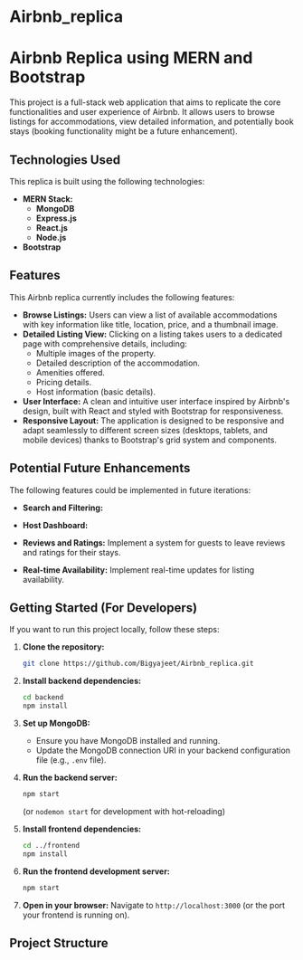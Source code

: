 # Airbnb_replica
# Airbnb Replica using MERN and Bootstrap

This project is a full-stack web application that aims to replicate the core functionalities and user experience of Airbnb. It allows users to browse listings for accommodations, view detailed information, and potentially book stays (booking functionality might be a future enhancement).

## Technologies Used

This replica is built using the following technologies:

* **MERN Stack:**
    * **MongoDB** 
    * **Express.js** 
    * **React.js** 
    * **Node.js**
* **Bootstrap** 

## Features

This Airbnb replica currently includes the following features:

* **Browse Listings:** Users can view a list of available accommodations with key information like title, location, price, and a thumbnail image.
* **Detailed Listing View:** Clicking on a listing takes users to a dedicated page with comprehensive details, including:
    * Multiple images of the property.
    * Detailed description of the accommodation.
    * Amenities offered.
    * Pricing details.
    * Host information (basic details).
* **User Interface:** A clean and intuitive user interface inspired by Airbnb's design, built with React and styled with Bootstrap for responsiveness.
* **Responsive Layout:** The application is designed to be responsive and adapt seamlessly to different screen sizes (desktops, tablets, and mobile devices) thanks to Bootstrap's grid system and components.

## Potential Future Enhancements

The following features could be implemented in future iterations:
* **Search and Filtering:** 
* **Host Dashboard:** 
* **Reviews and Ratings:** Implement a system for guests to leave reviews and ratings for their stays.


* **Real-time Availability:** Implement real-time updates for listing availability.

## Getting Started (For Developers)

If you want to run this project locally, follow these steps:

1.  **Clone the repository:**
    ```bash
    git clone https://github.com/Bigyajeet/Airbnb_replica.git
    ```

2.  **Install backend dependencies:**
    ```bash
    cd backend
    npm install
    ```

3.  **Set up MongoDB:**
    * Ensure you have MongoDB installed and running.
    * Update the MongoDB connection URI in your backend configuration file (e.g., `.env` file).

4.  **Run the backend server:**
    ```bash
    npm start
    ```
    (or `nodemon start` for development with hot-reloading)

5.  **Install frontend dependencies:**
    ```bash
    cd ../frontend
    npm install
    ```

6.  **Run the frontend development server:**
    ```bash
    npm start
    ```

7.  **Open in your browser:** Navigate to `http://localhost:3000` (or the port your frontend is running on).

## Project Structure
